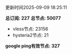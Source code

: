 更新时间2025-09-09 18:25:11

**总订阅: 227**
**总节点: 50077**
- vless节点: 23156
- hysteria2节点: 21

**google ping有效节点: 327**
